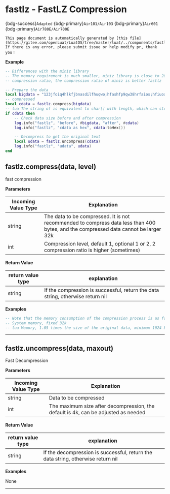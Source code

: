 # fastlz - FastLZ Compression

{bdg-success}`Adapted` {bdg-primary}`Air101/Air103` {bdg-primary}`Air601` {bdg-primary}`Air780E/Air700E`

```{note}
This page document is automatically generated by [this file](https://gitee.com/openLuat/LuatOS/tree/master/luat/../components/fastlz/luat_lib_fastlz.c). If there is any error, please submit issue or help modify pr, thank you！
```


**Example**

```lua
-- Differences with the miniz library
-- The memory requirement is much smaller, miniz library is close to 200k, fastlz only needs 32k original data size
-- compression ratio, the compression ratio of miniz is better fastlz

-- Prepare the data
local bigdata = "123jfoiq4hlkfjbnasdilfhuqwo;hfashfp9qw38hrfaios;hfiuoaghfluaeisw"
-- compressed
local cdata = fastlz.compress(bigdata) 
-- lua The string of is equivalent to char[] with length, which can store all data including 0x 00
if cdata then
    -- Check data size before and after compression
    log.info("fastlz", "before", #bigdata, "after", #cdata)
    log.info("fastlz", "cdata as hex", cdata:toHex())

    -- Decompress to get the original text
    local udata = fastlz.uncompress(cdata)
    log.info("fastlz", "udata", udata)
end

```

## fastlz.compress(data, level)



fast compression

**Parameters**

|Incoming Value Type | Explanation|
|-|-|
|string|The data to be compressed. It is not recommended to compress data less than 400 bytes, and the compressed data cannot be larger 32k|
|int|Compression level, default 1, optional 1 or 2, 2 compression ratio is higher (sometimes)|

**Return Value**

|return value type | explanation|
|-|-|
|string|If the compression is successful, return the data string, otherwise return nil|

**Examples**

```lua
-- Note that the memory consumption of the compression process is as follows
-- System memory, fixed 32k
-- lua Memory, 1.05 times the size of the original data, minimum 1024 bytes.

```

---

## fastlz.uncompress(data, maxout)



Fast Decompression

**Parameters**

|Incoming Value Type | Explanation|
|-|-|
|string|Data to be compressed|
|int|The maximum size after decompression, the default is 4k, can be adjusted as needed|

**Return Value**

|return value type | explanation|
|-|-|
|string|If the decompression is successful, return the data string, otherwise return nil|

**Examples**

None

---

